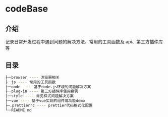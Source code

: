 # codeBase

## 介绍

记录日常开发过程中遇到问题的解决方法、常用的工具函数及 api、第三方插件库等

## 目录

```bash
├－browser ---- 浏览器相关
├－js ---- 常用的工具函数
├－node ---- 基于node.js环境的问题解决方案
├－plug-in ---- 第三方插件库使用案例
├－­­­­­style ---- 常见样式问题解决方案
├－vue ---- 基于vue实现的组件或功能demo
├—.prettierrc ---- prettier代码格式化配置
└－README.md
```
